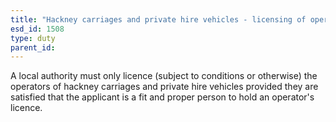 ```yaml
---
title: "Hackney carriages and private hire vehicles - licensing of operators"
esd_id: 1508
type: duty
parent_id:  
---
```


A local authority must only licence (subject to conditions or otherwise) the operators of hackney carriages and private hire vehicles provided they are satisfied that the applicant is a fit and proper person to hold an operator's licence.

